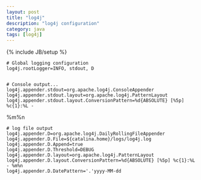 ```yaml
---
layout: post
title: "log4j"
description: "log4j configuration"
category: java
tags: [log4j]
---
```

{% include JB/setup %}

    # Global logging configuration
    log4j.rootLogger=INFO, stdout, D


    # Console output...
    log4j.appender.stdout=org.apache.log4j.ConsoleAppender
    log4j.appender.stdout.layout=org.apache.log4j.PatternLayout
    log4j.appender.stdout.layout.ConversionPattern=%d{ABSOLUTE} [%5p] %c{1}:%L -
%m%n

    # log file output
    log4j.appender.D=org.apache.log4j.DailyRollingFileAppender
    log4j.appender.D.File=${catalina.home}/logs/log4j.log
    log4j.appender.D.Append=true
    log4j.appender.D.Threshold=DEBUG
    log4j.appender.D.layout=org.apache.log4j.PatternLayout
    log4j.appender.D.layout.ConversionPattern=%d{ABSOLUTE} [%5p] %c{1}:%L - %m%n
    log4j.appender.D.DatePattern='.'yyyy-MM-dd
